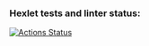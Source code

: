 ### Hexlet tests and linter status:
[![Actions Status](https://github.com/AlexanderPolovykh/python-project-52/actions/workflows/hexlet-check.yml/badge.svg)](https://github.com/AlexanderPolovykh/python-project-52/actions)